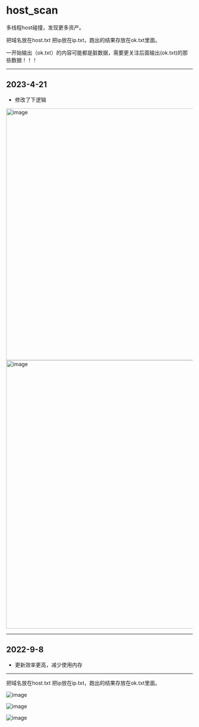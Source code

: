 # host_scan

多线程host碰撞，发现更多资产。

把域名放在host.txt 把ip放在ip.txt，跑出的结果存放在ok.txt里面。

一开始输出（ok.txt）的内容可能都是脏数据，需要更关注后面输出(ok.txt)的那些数据！！！

*********
## 2023-4-21
* 修改了下逻辑

<img width="680" alt="image" src="https://user-images.githubusercontent.com/30351807/233434285-ca0f7130-963d-4bb3-bd8a-45ccb9f26e4a.png">

<img width="725" alt="image" src="https://user-images.githubusercontent.com/30351807/233434395-5325e8a4-b691-4cfc-8d8d-f64cd5abbbfb.png">


*********
## 2022-9-8
* 更新效率更高，减少使用内存

*********

把域名放在host.txt 把ip放在ip.txt，跑出的结果存放在ok.txt里面。

![image](https://user-images.githubusercontent.com/30351807/124202676-6f1a8980-db0d-11eb-90ba-c7fd8598e984.png)

![image](https://user-images.githubusercontent.com/30351807/124203493-6d51c580-db0f-11eb-9b6c-c101f7119844.png)

![image](https://user-images.githubusercontent.com/30351807/124203765-07197280-db10-11eb-9ae6-b022654ad3b2.png)


